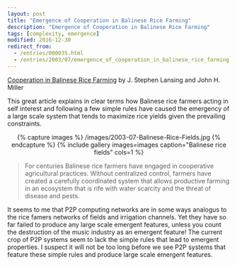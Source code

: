```yaml
---
layout: post
title: "Emergence of Cooperation in Balinese Rice Farming"
description: "Emergence of Cooperation in Balinese Rice Farming"
tags: [complexity, emergence]
modified: 2016-12-30
redirect_from: 
  - /entries/000035.html
  - /entries/2003/07/emergence_of_cooperation_in_balinese_rice_farming.html
---
```

[Cooperation in Balinese Rice Farming](http://samoa.santafe.edu/media/workingpapers/03-05-030.pdf) by J. Stephen Lansing and John H. Miller

This great article explains in clear terms how Balinese rice farmers acting in self interest and following a few simple rules have caused the emergency of a large scale system that tends to maximize rice yields given the prevailing constraints.

<div align="center">
{% capture images %}
    /images/2003-07-Balinese-Rice-Fields.jpg
{% endcapture %}
{% include gallery images=images caption="Balinese rice fields" cols=1 %}
</div>

> For centuries Balinese rice farmers have engaged in cooperative agricultural practices. Without centralized control, farmers have created a carefully coordinated system that allows productive farming in an ecosystem that is rife with water scarcity and the threat of disease and pests.

It seems to me that P2P computing networks are in some ways analogus to the rice famers networks of fields and irrigation channels. Yet they have so far failed to produce any large scale emergent features, unless you count the destruction of the music industry as an emergent feature! The current crop of P2P systems seem to lack the simple rules that lead to emergent properties. I suspect it will not be too long before we see P2P systems that feature these simple rules and produce large scale emergent features.